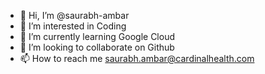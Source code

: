 - 👋 Hi, I’m @saurabh-ambar
- 👀 I’m interested in Coding
- 🌱 I’m currently learning Google Cloud
- 💞️ I’m looking to collaborate on Github
- 📫 How to reach me saurabh.ambar@cardinalhealth.com

<!---
saurabh-ambar/saurabh-ambar is a ✨ special ✨ repository because its `README.md` (this file) appears on your GitHub profile.
You can click the Preview link to take a look at your changes.
--->
